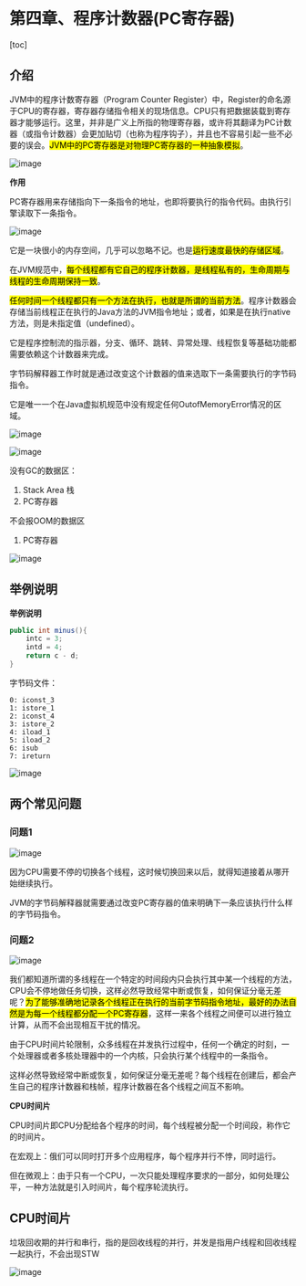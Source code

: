 # 第四章、程序计数器(PC寄存器)

[toc]

## 介绍

JVM中的程序计数寄存器（Program Counter Register）中，Register的命名源于CPU的寄存器，寄存器存储指令相关的现场信息。CPU只有把数据装载到寄存器才能够运行。这里，并非是广义上所指的物理寄存器，或许将其翻译为PC计数器（或指令计数器）会更加贴切（也称为程序钩子），并且也不容易引起一些不必要的误会。<mark>JVM中的PC寄存器是对物理PC寄存器的一种抽象模拟</mark>。

![image](https://static.lovedata.net/20-11-08-a453b342cd2502db80ae820875cc79f6.png)

**作用**

PC寄存器用来存储指向下一条指令的地址，也即将要执行的指令代码。由执行引擎读取下一条指令。

![image](https://static.lovedata.net/20-11-08-7ef8c5613f4e93925d2a61571eb194a1.png)



它是一块很小的内存空间，几乎可以忽略不记。也是<mark>运行速度最快的存储区域</mark>。

在JVM规范中，<mark>每个线程都有它自己的程序计数器，是线程私有的，生命周期与线程的生命周期保持一致</mark>。

<mark>任何时间一个线程都只有一个方法在执行，也就是所谓的当前方法</mark>。程序计数器会存储当前线程正在执行的Java方法的JVM指令地址；或者，如果是在执行native方法，则是未指定值（undefined）。

它是程序控制流的指示器，分支、循环、跳转、异常处理、线程恢复等基础功能都需要依赖这个计数器来完成。

字节码解释器工作时就是通过改变这个计数器的值来选取下一条需要执行的字节码指令。

它是唯一一个在Java虚拟机规范中没有规定任何OutofMemoryError情况的区域。



![image](https://static.lovedata.net/20-11-08-dabfdf2a4f819d63a5def1253db83041.png)

![image](https://static.lovedata.net/20-11-08-4d4313b1d4323876ef2abd13e57d6719.png)



没有GC的数据区：

1. Stack Area 栈
2. PC寄存器

不会报OOM的数据区

1. PC寄存器

![image](https://static.lovedata.net/20-11-08-f140698496dab3b94012af77c349e481.png)



## 举例说明

**举例说明**

```java
public int minus(){
    intc = 3;
    intd = 4; 
    return c - d;
}
```

字节码文件：

```shell
0: iconst_3
1: istore_1
2: iconst_4
3: istore_2
4: iload_1
5: iload_2
6: isub
7: ireturn
```



![image](https://static.lovedata.net/20-11-08-88df69c2585442428891be309726eec7.png)



## 两个常见问题

### 问题1

![image](https://static.lovedata.net/20-11-08-cc317357f80fb1468140ad86d18c06aa.png)

因为CPU需要不停的切换各个线程，这时候切换回来以后，就得知道接着从哪开始继续执行。

JVM的字节码解释器就需要通过改变PC寄存器的值来明确下一条应该执行什么样的字节码指令。



### 问题2

![image](https://static.lovedata.net/20-11-08-638f32093f0166a1df4a91d52041df7f.png)

我们都知道所谓的多线程在一个特定的时间段内只会执行其中某一个线程的方法，CPU会不停地做任务切换，这样必然导致经常中断或恢复，如何保证分毫无差呢？<mark>为了能够准确地记录各个线程正在执行的当前字节码指令地址，最好的办法自然是为每一个线程都分配一个PC寄存器</mark>，这样一来各个线程之间便可以进行独立计算，从而不会出现相互干扰的情况。

由于CPU时间片轮限制，众多线程在并发执行过程中，任何一个确定的时刻，一个处理器或者多核处理器中的一个内核，只会执行某个线程中的一条指令。

这样必然导致经常中断或恢复，如何保证分毫无差呢？每个线程在创建后，都会产生自己的程序计数器和栈帧，程序计数器在各个线程之间互不影响。

**CPU时间片**

CPU时间片即CPU分配给各个程序的时间，每个线程被分配一个时间段，称作它的时间片。

在宏观上：俄们可以同时打开多个应用程序，每个程序并行不悖，同时运行。

但在微观上：由于只有一个CPU，一次只能处理程序要求的一部分，如何处理公平，一种方法就是引入时间片，每个程序轮流执行。



## CPU时间片

垃圾回收期的并行和串行，指的是回收线程的并行，并发是指用户线程和回收线程一起执行，不会出现STW

![image](https://static.lovedata.net/20-11-08-34a8b74760f74171f7a3e89e4912ddc3.png)